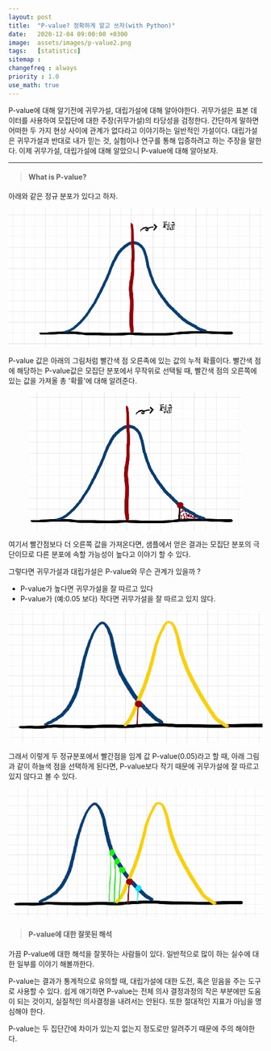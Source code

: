 ```yaml
---
layout: post
title:  "P-value? 정확하게 알고 쓰자(with Python)"
date:   2020-12-04 09:00:00 +0300
image:  assets/images/p-value2.png
tags:   [statistics]
sitemap :
changefreq : always
priority : 1.0
use_math: true
---
```


P-value에 대해 알기전에 귀무가설, 대립가설에 대해 알아야한다. 귀무가설은 표본 데이터를 사용하여 모집단에 대한 주장(귀무가설)의 타당성을 검정한다. 간단하게 말하면 어떠한 두 가지 현상 사이에 관계가 없다라고 이야기하는 일반적인 가설이다. 대립가설은 귀무가설과 반대로 내가 믿는 것, 실험이나 연구를 통해 입증하려고 하는 주장을 말한다. 이제 귀무가설, 대립가설에 대해 알았으니 P-value에 대해 알아보자.

-------

> #### What is P-value? 

아래와 같은 정규 분포가 있다고 하자.


<center><img src="../assets/images/p-value.png" ></center>

P-value 값은 아래의 그림처럼 빨간색 점 오른족에 있는 값의 누적 확률이다. 빨간색 점에 해당하는 P-value값은 모집단 분포에서 무작위로 선택될 때, 빨간색 점의 오른쪽에 있는 값을 가져올 총 '확률'에 대해 알려준다. 

<center><img src="../assets/images/p-value2.png" ></center>


여기서 빨간점보다 더 오른쪽 값을 가져온다면, 샘플에서 얻은 결과는 모집단 분포의 극단이므로 다른 분포에 속할 가능성이 높다고 이야기 할 수 있다. 

그렇다면 귀무가설과 대립가설은 P-value와 무슨 관계가 있을까 ? 

* P-value가 높다면 귀무가설을 잘 따르고 있다 
* P-value가 (예:0.05 보다) 작다면 귀무가설을 잘 따르고 있지 않다. 

<center><img src="../assets/images/p-value3.png" ></center>

그래서 이렇게 두 정규분포에서 빨간점을 임계 값 P-value(0.05)라고 할 때, 아래 그림과 같이 하늘색 점을 선택하게 된다면, P-value보다 작기 때문에 귀무가설에 잘 따르고 있지 않다고 볼 수 있다. 

<center><img src="../assets/images/p-value4.png" ></center>

> #### P-value에 대한 잘못된 해석

가끔 P-value에 대한 해석을 잘못하는 사람들이 있다. 일반적으로 많이 하는 실수에 대한 일부를 이야기 해볼까한다. 

P-value는 결과가 통계적으로 유의할 때, 대립가설에 대한 도전, 혹은 믿음을 주는 도구로 사용할 수 있다. 쉽게 애기하면 P-value는 전체 의사 결정과정의 작은 부분에만 도움이 되는 것이지, 실질적인 의사결정을 내려서는 안된다. 또한 절대적인 지표가 아님을 명심해야 한다. 

P-value는 두 집단간에 차이가 있는지 없는지 정도로만 알려주기 때문에 주의 해야한다. 


